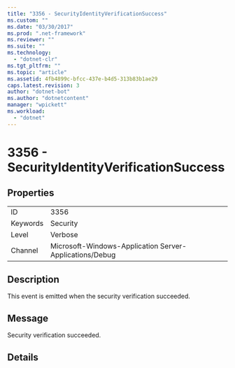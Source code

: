 ```yaml
---
title: "3356 - SecurityIdentityVerificationSuccess"
ms.custom: ""
ms.date: "03/30/2017"
ms.prod: ".net-framework"
ms.reviewer: ""
ms.suite: ""
ms.technology: 
  - "dotnet-clr"
ms.tgt_pltfrm: ""
ms.topic: "article"
ms.assetid: 4fb4899c-bfcc-437e-b4d5-313b83b1ae29
caps.latest.revision: 3
author: "dotnet-bot"
ms.author: "dotnetcontent"
manager: "wpickett"
ms.workload: 
  - "dotnet"
---
```

# 3356 - SecurityIdentityVerificationSuccess
## Properties  
  
|||  
|-|-|  
|ID|3356|  
|Keywords|Security|  
|Level|Verbose|  
|Channel|Microsoft-Windows-Application Server-Applications/Debug|  
  
## Description  
 This event is emitted when the security verification succeeded.  
  
## Message  
 Security verification succeeded.  
  
## Details

